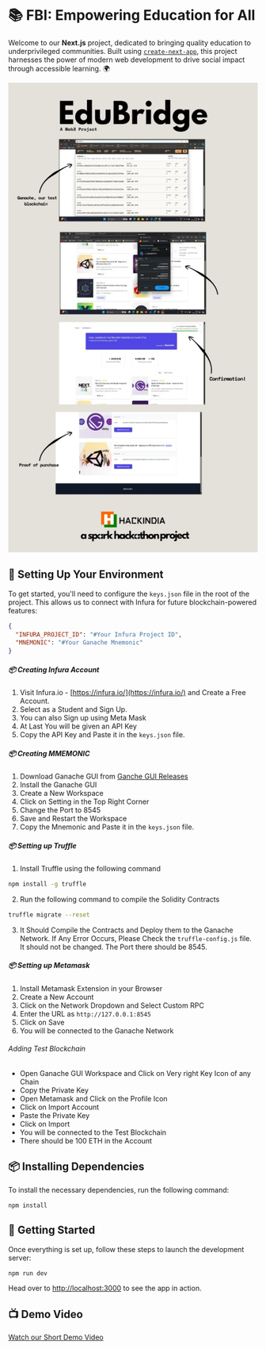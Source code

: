 # 📚 FBI: Empowering Education for All

Welcome to our **Next.js** project, dedicated to bringing quality education to underprivileged communities. Built using [`create-next-app`](https://github.com/vercel/next.js/tree/canary/packages/create-next-app), this project harnesses the power of modern web development to drive social impact through accessible learning. 🌍

![How it works](/EduBridge.jpg)

## 🔑 Setting Up Your Environment

To get started, you'll need to configure the `keys.json` file in the root of the project. This allows us to connect with Infura for future blockchain-powered features:

```json
{
  "INFURA_PROJECT_ID": "#Your Infura Project ID",
  "MNEMONIC": "#Your Ganache Mnemonic"
}
```

##### 📦 Creating Infura Account

1. Visit Infura\.io - [https://infura.io/](https://infura.io/) and Create a Free Account.
2. Select as a Student and Sign Up.
3. You can also Sign up using Meta Mask
4. At Last You will be given an API Key 
5. Copy the API Key and Paste it in the `keys.json` file.

##### 📦 Creating MMEMONIC

1. Download Ganache GUI from [Ganche GUI Releases](https://github.com/trufflesuite/ganache-ui/releases)
2. Install the Ganache GUI
3. Create a New Workspace 
4. Click on Setting in the Top Right Corner
5. Change the Port to 8545
6. Save and Restart the Workspace
7. Copy the Mnemonic and Paste it in the `keys.json` file.

##### 📦 Setting up Truffle

1. Install Truffle using the following command
```bash
npm install -g truffle
```
2. Run the following command to compile the Solidity Contracts
```bash
truffle migrate --reset
```

3. It Should Compile the Contracts and Deploy them to the Ganache Network. If Any Error Occurs, Please Check the `truffle-config.js` file. It should not be changed. The Port there should be 8545.


##### 📦 Setting up Metamask

1. Install Metamask Extension in your Browser
2. Create a New Account
3. Click on the Network Dropdown and Select Custom RPC
4. Enter the URL as `http://127.0.0.1:8545`
5. Click on Save
6. You will be connected to the Ganache Network

###### Adding Test Blockchain

- Open Ganache GUI Workspace and Click on Very right Key Icon of any Chain
- Copy the Private Key
- Open Metamask and Click on the Profile Icon
- Click on Import Account
- Paste the Private Key
- Click on Import
- You will be connected to the Test Blockchain
- There should be 100 ETH in the Account

## 📦 Installing Dependencies

To install the necessary dependencies, run the following command:

```bash
npm install
```

## 🚀 Getting Started

Once everything is set up, follow these steps to launch the development server:

```bash
npm run dev
```

Head over to [http://localhost:3000](http://localhost:3000) to see the app in action.

## 📺 Demo Video
[Watch our Short Demo Video](https://youtu.be/ZhMMMi6NMrg)
